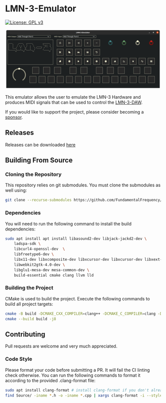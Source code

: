 # LMN-3-Emulator
[![License: GPL v3](https://img.shields.io/badge/License-GPLv3-blue.svg)](https://www.gnu.org/licenses/gpl-3.0)

![screenshot of emulator](images/emulator.png)

This emulator allows the user to emulate the LMN-3 Hardware and produces MIDI signals that can be used to control the 
[LMN-3-DAW](https://github.com/FundamentalFrequency/LMN-3-DAW).

If you would like to support the project, please consider becoming a [sponsor](https://github.com/sponsors/stonepreston).

## Releases
Releases can be downloaded [here](https://github.com/FundamentalFrequency/LMN-3-Emulator/releases)

## Building From Source

### Cloning the Repository
This repository relies on git submodules. You must clone the submodules as well using:
```bash
git clone --recurse-submodules https://github.com/FundamentalFrequency/LMN-3-Emulator
```

### Dependencies
You will need to run the following command to install the build dependencies:
```bash
sudo apt install apt install libasound2-dev libjack-jackd2-dev \
    ladspa-sdk \
    libcurl4-openssl-dev  \
    libfreetype6-dev \
    libx11-dev libxcomposite-dev libxcursor-dev libxcursor-dev libxext-dev libxinerama-dev libxrandr-dev libxrender-dev \
    libwebkit2gtk-4.0-dev \
    libglu1-mesa-dev mesa-common-dev \ 
    build-essential cmake clang llvm lld
```

### Building the Project
CMake is used to build the project. Execute the following commands to build all project targets:
```bash
cmake -B build -DCMAKE_CXX_COMPILER=clang++ -DCMAKE_C_COMPILER=clang -DCMAKE_CXX_FLAGS=-fuse-ld=lld -DCMAKE_BUILD_TYPE=Release
cmake --build build -j8
```

## Contributing
Pull requests are welcome and very much appreciated.

### Code Style
Please format your code before submitting a PR. It will fail the CI linting check otherwise. You can run the following
commands to format it according to the provided .clang-format file:
```bash
sudo apt install clang-format # install clang-format if you don't already have it
find Source/ -iname *.h -o -iname *.cpp | xargs clang-format -i --style=file
```